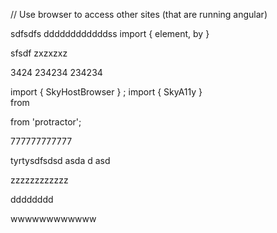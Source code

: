 // Use browser to access other sites (that are running angular)
 
 sdfsdfs ddddddddddddss
import { element, by }

sfsdf
zxzxzxz
 
 
3424
234234
234234
 

import { SkyHostBrowser } ;
import { SkyA11y }  
 from 
 
 from 'protractor';

777777777777

tyrtysdfsdsd
asda
d
asd

 
zzzzzzzzzzzz

dddddddd
 
wwwwwwwwwwww
 
 